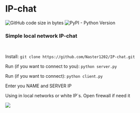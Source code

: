# IP-chat
<img alt="GitHub code size in bytes" src="https://img.shields.io/github/languages/code-size/Naster1202/IP-chat"> <img alt="PyPI - Python Version" src="https://img.shields.io/pypi/pyversions/4">

<h3>Simple local network IP-chat</h3>
<br>
<p>Install: 
  <code>git clone https://github.com/Naster1202/IP-chat.git</code></p>
<p>Run (if you want to connect to you): <code>python server.py</code></p>
<p>Run (if you want to connect): <code>python client.py</code></p>
<p>Enter you NAME and SERVER IP</p>
 

<p>Using in local networks or white IP`s. Open firewall if need it
</p>
<img src="https://user-images.githubusercontent.com/62520991/196116309-5e3f24c2-4f52-48ad-9946-ca4a54af4434.png">

